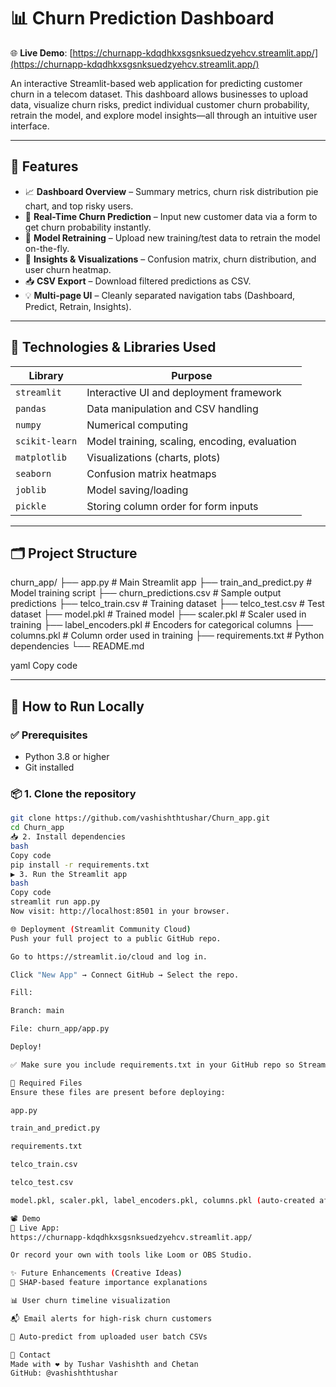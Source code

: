 
# 📊 Churn Prediction Dashboard  
🌐 **Live Demo**: [https://churnapp-kdqdhkxsgsnksuedzyehcv.streamlit.app/](https://churnapp-kdqdhkxsgsnksuedzyehcv.streamlit.app/)

An interactive Streamlit-based web application for predicting customer churn in a telecom dataset. This dashboard allows businesses to upload data, visualize churn risks, predict individual customer churn probability, retrain the model, and explore model insights—all through an intuitive user interface.

---

## 🚀 Features

- 📈 **Dashboard Overview** – Summary metrics, churn risk distribution pie chart, and top risky users.
- 🧾 **Real-Time Churn Prediction** – Input new customer data via a form to get churn probability instantly.
- 🔁 **Model Retraining** – Upload new training/test data to retrain the model on-the-fly.
- 🧠 **Insights & Visualizations** – Confusion matrix, churn distribution, and user churn heatmap.
- 📥 **CSV Export** – Download filtered predictions as CSV.
- 💡 **Multi-page UI** – Cleanly separated navigation tabs (Dashboard, Predict, Retrain, Insights).

---

## 🧠 Technologies & Libraries Used

| Library            | Purpose                                       |
|--------------------|-----------------------------------------------|
| `streamlit`        | Interactive UI and deployment framework       |
| `pandas`           | Data manipulation and CSV handling            |
| `numpy`            | Numerical computing                           |
| `scikit-learn`     | Model training, scaling, encoding, evaluation |
| `matplotlib`       | Visualizations (charts, plots)                |
| `seaborn`          | Confusion matrix heatmaps                     |
| `joblib`           | Model saving/loading                          |
| `pickle`           | Storing column order for form inputs          |

---

## 🗂️ Project Structure

churn_app/
├── app.py # Main Streamlit app
├── train_and_predict.py # Model training script
├── churn_predictions.csv # Sample output predictions
├── telco_train.csv # Training dataset
├── telco_test.csv # Test dataset
├── model.pkl # Trained model
├── scaler.pkl # Scaler used in training
├── label_encoders.pkl # Encoders for categorical columns
├── columns.pkl # Column order used in training
├── requirements.txt # Python dependencies
└── README.md

yaml
Copy code

---

## 🧪 How to Run Locally

### ✅ Prerequisites

- Python 3.8 or higher
- Git installed

### 📦 1. Clone the repository

```bash
git clone https://github.com/vashishthtushar/Churn_app.git
cd Churn_app
📥 2. Install dependencies
bash
Copy code
pip install -r requirements.txt
▶️ 3. Run the Streamlit app
bash
Copy code
streamlit run app.py
Now visit: http://localhost:8501 in your browser.

🌐 Deployment (Streamlit Community Cloud)
Push your full project to a public GitHub repo.

Go to https://streamlit.io/cloud and log in.

Click "New App" → Connect GitHub → Select the repo.

Fill:

Branch: main

File: churn_app/app.py

Deploy!

✅ Make sure you include requirements.txt in your GitHub repo so Streamlit installs all necessary libraries.

📂 Required Files
Ensure these files are present before deploying:

app.py

train_and_predict.py

requirements.txt

telco_train.csv

telco_test.csv

model.pkl, scaler.pkl, label_encoders.pkl, columns.pkl (auto-created after running training)

📽️ Demo
🎯 Live App:
https://churnapp-kdqdhkxsgsnksuedzyehcv.streamlit.app/

Or record your own with tools like Loom or OBS Studio.

✨ Future Enhancements (Creative Ideas)
📌 SHAP-based feature importance explanations

📊 User churn timeline visualization

📬 Email alerts for high-risk churn customers

🧾 Auto-predict from uploaded user batch CSVs

📧 Contact
Made with ❤️ by Tushar Vashishth and Chetan
GitHub: @vashishthtushar

